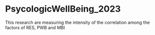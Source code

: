 # PsycologicWellBeing_2023
This research are measuring  the intensity of the correlation among the factors of RES, PWB and MBI
